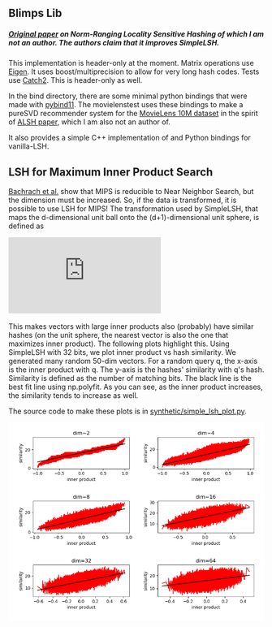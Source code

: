 

## Blimps Lib

##### [Original paper](https://papers.nips.cc/paper/7559-norm-ranging-lsh-for-maximum-inner-product-search.pdf) on Norm-Ranging Locality Sensitive Hashing of which I am not an author. The authors claim that it improves SimpleLSH.


This implementation is header-only at the moment. Matrix operations use [Eigen](https://www.eigen.tuxfamily.org/index.php?title=Main_Page). It uses boost/multiprecision to allow for very long hash codes.
Tests use [Catch2](https://githubcom/catchorg/Catch2). This is header-only as well.

In the bind directory, there are some minimal python bindings that were made with [pybind11](https://www.github.com/pybind/pybind11). The movielenstest uses these bindings to make a pureSVD recommender system for the [MovieLens 10M dataset](https://grouplens.org/datasets/movielens/10m) in the spirit of [ALSH paper](https://www.arxiv.org/pdf/1405.5869.pdf), which I am also not an author of.

It also provides a simple C++ implementation of and Python bindings for vanilla-LSH.  


## LSH for Maximum Inner Product Search

[Bachrach et al.](https://www.microsoft.com/en-us/research/wp-content/uploads/2016/02/XboxInnerProduct.pdf) show that MIPS is reducible to Near Neighbor Search, but
the dimension must be increased. So, if the data is transformed, it is possible
to use LSH for MIPS! The transformation used by SimpleLSH, that maps the d-dimensional unit ball onto the (d+1)-dimensional unit sphere, is defined as

![\Large P(x)= \big(x, \sqrt{1 - ||x||_2^2}\big)](http://latex.codecogs.com/gif.latex?%5CLarge%20P%28x%29%3D%20%5Cbig%28x%2C%20%5Csqrt%7B1%20-%20%7C%7Cx%7C%7C_2%5E2%7D%5Cbig%29)

This makes vectors with large inner products also (probably) have similar hashes (on the unit sphere, the nearest vector is also the one that maximizes inner product). The following plots highlight this. Using SimpleLSH with 32 bits, we plot inner product vs hash similarity. We generated many random 50-dim vectors. For a random query q, the x-axis is the inner product with q. The y-axis is the hashes' similarity with q's hash. Similarity is defined as the number of matching bits. The black line is the best fit line using np.polyfit. As you can see, as the inner product increases, the similarity tends to increase as well.  

The source code to make these plots is in [synthetic/simple_lsh_plot.py](/synthetic/simple_lsh_plot.py).

![inner product vs hash similarity](/image/inner_product_vs_simplelsh_similarity_32bits.png)
